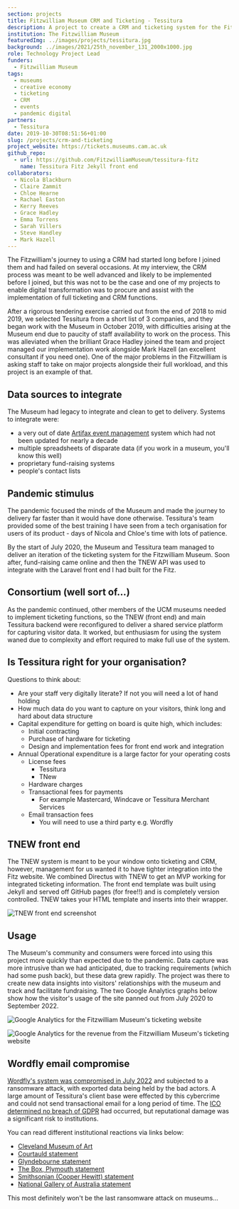 ```yaml
---
section: projects
title: Fitzwilliam Museum CRM and Ticketing - Tessitura
description: A project to create a CRM and ticketing system for the Fitzwilliam Museum
institution: The Fitzwilliam Museum
featuredImg: ../images/projects/tessitura.jpg
background: ../images/2021/25th_november_131_2000x1000.jpg
role: Technology Project Lead
funders:
  - Fitzwilliam Museum
tags:
  - museums
  - creative economy
  - ticketing
  - CRM 
  - events 
  - pandemic digital 
partners:
  - Tessitura
date: 2019-10-30T08:51:56+01:00
slug: /projects/crm-and-ticketing
project_website: https://tickets.museums.cam.ac.uk
github_repo: 
  - url: https://github.com/FitzwilliamMuseum/tessitura-fitz
    name: Tessitura Fitz Jekyll front end
collaborators:
  - Nicola Blackburn 
  - Claire Zammit
  - Chloe Hearne
  - Rachael Easton
  - Kerry Reeves
  - Grace Hadley 
  - Emma Torrens
  - Sarah Villers
  - Steve Handley
  - Mark Hazell
---
```

The Fitzwilliam's journey to using a CRM had started long before I joined them and had failed on several occasions. 
At my interview, the CRM process was meant to be well advanced and likely to be implemented before I joined, but this 
was not to be the case and one of my projects to enable digital transformation was to procure and assist with 
the implementation of full ticketing and CRM functions.

After a rigorous tendering exercise carried out from the end of 2018 to mid 2019, we selected Tessitura from a short list of 3 companies, and 
they began work with the Museum in October 2019, with difficulties arising at the Museum end due to paucity of staff
availability to work on the process. This was alleviated when the brilliant Grace Hadley joined the team and project managed our implementation work alongside 
Mark Hazell (an excellent consultant if you need one). One of the major problems in the Fitzwilliam is 
asking staff to take on major projects alongside their full workload, and this project is an example of that.

## Data sources to integrate

The Museum had legacy to integrate and clean to get to delivery. Systems to integrate were:

* a very out of date [Artifax event management](https://artifax.com) system which had not been updated for nearly a decade
* multiple spreadsheets of disparate data (if you work in a museum, you'll know this well)
* proprietary fund-raising systems
* people's contact lists 

## Pandemic stimulus 

The pandemic focused the minds of the Museum and made the journey to delivery 
far faster than it would have done otherwise. Tessitura's team provided some of the best training 
I have seen from a tech organisation for users of its product - days of Nicola and Chloe's time with lots of patience. 

By the start of July 2020, the Museum and Tessitura team managed to 
deliver an iteration of the ticketing system for the Fitzwilliam Museum. Soon after, fund-raising came online and then the
TNEW API was used to integrate with the Laravel front end I had built for the Fitz. 

## Consortium (well sort of...)

As the pandemic continued, other members of the UCM museums needed to implement ticketing functions, so 
the TNEW (front end) and main Tessitura backend were reconfigured to deliver a shared service platform for capturing 
visitor data. It worked, but enthusiasm for using the system waned due to complexity and effort required to 
make full use of the system. 

## Is Tessitura right for your organisation?

Questions to think about:

* Are your staff very digitally literate? If not you will need a lot of hand holding
* How much data do you want to capture on your visitors, think long and hard about data structure
* Capital expenditure for getting on board is quite high, which includes:
  * Initial contracting 
  * Purchase of hardware for ticketing
  * Design and implementation fees for front end work and integration
* Annual Operational expenditure is a large factor for your operating costs
  * License fees
    * Tessitura
    * TNew
  * Hardware charges
  * Transactional fees for payments 
    * For example Mastercard, Windcave or Tessitura Merchant Services
  * Email transaction fees
    * You will need to use a third party e.g. Wordfly

## TNEW front end 

The TNEW system is meant to be your window onto ticketing and CRM, however, management for us 
wanted it to have tighter integration into the Fitz website. We combined Directus with TNEW to get an 
MVP working for integrated ticketing information. The front end template was built using Jekyll and served off 
GitHub pages (for free!!) and is completely version controlled. TNEW takes your HTML template and inserts
into their wrapper. 

![TNEW front end screenshot](../images/2022/09/ticketsScreenshot.jpg)

## Usage 

The Museum's community and consumers were forced into using this project more quickly than expected 
due to the pandemic. Data capture was more intrusive than we had anticipated, due to tracking requirements (which 
had some push back), but these data grew rapidly. The project was there to create new data insights into 
visitors' relationships with the museum and track and facilitate fundraising. The two Google Analytics graphs below
show how the visitor's usage of the site panned out from July 2020 to September 2022.

![Google Analytics for the Fitzwilliam Museum's ticketing website](../images/2022/09/tessituraWeb.jpg)

![Google Analytics for the revenue from the Fitzwilliam Museum's ticketing website](../images/2022/09/revenue.jpg)

## Wordfly email compromise

[Wordfly's system was compromised in July 2022](https://www.theregister.com/2022/07/26/wordfly_ransomware_attack/) and subjected to a ransomware attack, with exported data being held
by the bad actors. A large amount of Tessitura's client base were effected by this cybercrime and could not send transactional 
email for a long period of time. The [ICO determined no breach of GDPR](https://www.artsprofessional.co.uk/news/ico-taking-no-action-arts-data-breach) 
had occurred, but reputational damage was a significant risk to institutions. 

You can read different institutional reactions via links below:

* [Cleveland Museum of Art](https://www.cleveland.com/news/2022/07/cleveland-museum-of-art-alerts-email-subscribers-about-ransomware-attack-on-external-provider-wordfly.html)
* [Courtauld statement](https://courtauld.ac.uk/news-blogs/2022/wordfly-incident-and-response/)
* [Glyndebourne statement](https://www.glyndebourne.com/news/wordfly-ransomware-data-breach/)
* [The Box, Plymouth statement](https://www.theboxplymouth.com/blog/news/wordfly-data-security-incident)
* [Smithsonian (Cooper Hewitt) statement](https://www.cooperhewitt.org/smithsonian-statement-wordfly-data-security-incident/)
* [National Gallery of Australia statement](https://nga.gov.au/about-us/website-privacy/email-marketing-service-provider-update/)

This most definitely won't be the last ransomware attack on museums...